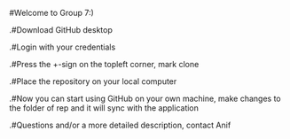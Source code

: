 ﻿#Welcome to Group 7:)

.#Download GitHub desktop

.#Login with your credentials

.#Press the +-sign on the topleft corner, mark clone

.#Place the repository on your local computer

.#Now you can start using GitHub on your own machine, make changes to the folder of rep and it will sync with the application

.#Questions and/or a more detailed description, contact Anif
